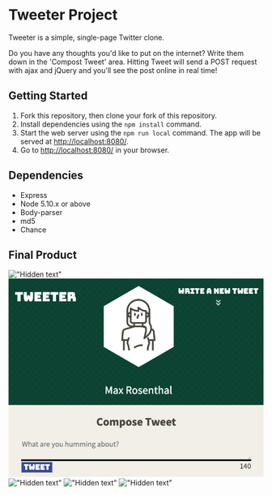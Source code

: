# Tweeter Project

Tweeter is a simple, single-page Twitter clone.

Do you have any thoughts you'd like to put on the internet? Write them down in the 'Compost Tweet' area. Hitting Tweet will send a POST request with ajax and jQuery and you'll see the post online in real time!

## Getting Started

1. Fork this repository, then clone your fork of this repository.
2. Install dependencies using the `npm install` command.
3. Start the web server using the `npm run local` command. The app will be served at <http://localhost:8080/>.
4. Go to <http://localhost:8080/> in your browser.

## Dependencies

- Express
- Node 5.10.x or above
- Body-parser
- md5
- Chance

## Final Product

!["Hidden text"](url)
!["Screen shot of header in tablet viewport."](https://github.com/mxrosenthal/tweeter/blob/master/docs/Header%20Tablet.png?raw=true)
!["Hidden text"](url)
!["Hidden text"](url)
!["Hidden text"](url)
